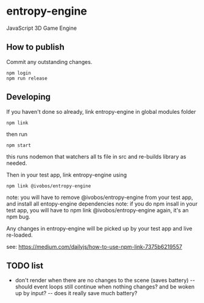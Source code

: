 # entropy-engine
JavaScript 3D Game Engine


## How to publish
Commit any outstanding changes.
```
npm login
npm run release
```

## Developing
If you haven't done so already, link entropy-engine in global modules folder
```
npm link
```
then run
```
npm start
```
this runs nodemon that watchers all ts file in src and re-builds library as needed.

Then in your test app, link entropy-engine using
```
npm link @ivobos/entropy-engine
```
note: you will have to remove @ivobos/entropy-engine from your test app, and install all entopy-engine dependencies
note: if you do npm insall in your test app, you will have to npm link @ivobos/entropy-engine again, it's an npm bug.

Any changes in entropy-engine will be picked up by your test app and live re-loaded.

see: https://medium.com/dailyjs/how-to-use-npm-link-7375b6219557


## TODO list
- don't render when there are no changes to the scene (saves battery)
-- should event loops still continue when nothing changes? and be woken up by input?
-- does it really save much battery?

